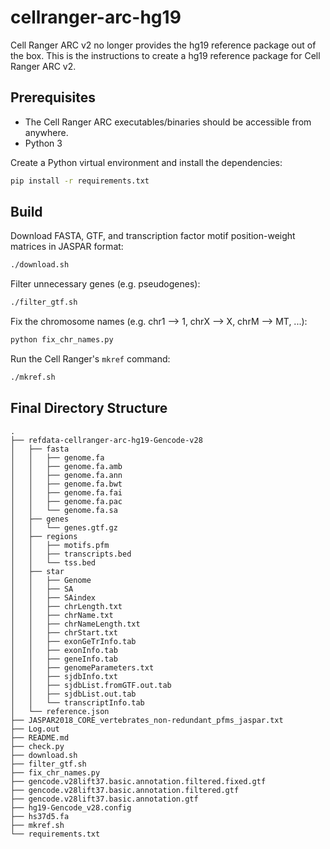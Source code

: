 # cellranger-arc-hg19

Cell Ranger ARC v2 no longer provides the hg19 reference package out of the box. This is the instructions to create a hg19 reference package for Cell Ranger ARC v2.

## Prerequisites

- The Cell Ranger ARC executables/binaries should be accessible from anywhere.
- Python 3

Create a Python virtual environment and install the dependencies:

```bash
pip install -r requirements.txt
```

## Build

Download FASTA, GTF, and transcription factor motif position-weight matrices in JASPAR format:

```bash
./download.sh
```

Filter unnecessary genes (e.g. pseudogenes):

```bash
./filter_gtf.sh
```

Fix the chromosome names (e.g. chr1 --> 1, chrX --> X, chrM --> MT, ...):

```bash
python fix_chr_names.py
```

Run the Cell Ranger's `mkref` command:

```bash
./mkref.sh
```

## Final Directory Structure

```
.
├── refdata-cellranger-arc-hg19-Gencode-v28
│   ├── fasta
│   │   ├── genome.fa
│   │   ├── genome.fa.amb
│   │   ├── genome.fa.ann
│   │   ├── genome.fa.bwt
│   │   ├── genome.fa.fai
│   │   ├── genome.fa.pac
│   │   └── genome.fa.sa
│   ├── genes
│   │   └── genes.gtf.gz
│   ├── regions
│   │   ├── motifs.pfm
│   │   ├── transcripts.bed
│   │   └── tss.bed
│   ├── star
│   │   ├── Genome
│   │   ├── SA
│   │   ├── SAindex
│   │   ├── chrLength.txt
│   │   ├── chrName.txt
│   │   ├── chrNameLength.txt
│   │   ├── chrStart.txt
│   │   ├── exonGeTrInfo.tab
│   │   ├── exonInfo.tab
│   │   ├── geneInfo.tab
│   │   ├── genomeParameters.txt
│   │   ├── sjdbInfo.txt
│   │   ├── sjdbList.fromGTF.out.tab
│   │   ├── sjdbList.out.tab
│   │   └── transcriptInfo.tab
│   └── reference.json
├── JASPAR2018_CORE_vertebrates_non-redundant_pfms_jaspar.txt
├── Log.out
├── README.md
├── check.py
├── download.sh
├── filter_gtf.sh
├── fix_chr_names.py
├── gencode.v28lift37.basic.annotation.filtered.fixed.gtf
├── gencode.v28lift37.basic.annotation.filtered.gtf
├── gencode.v28lift37.basic.annotation.gtf
├── hg19-Gencode_v28.config
├── hs37d5.fa
├── mkref.sh
└── requirements.txt
```
